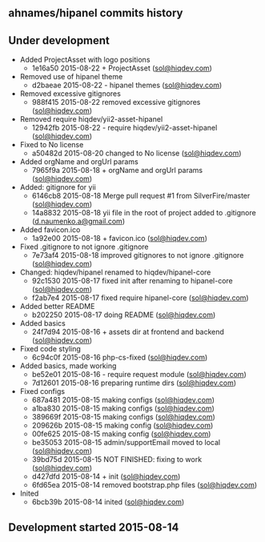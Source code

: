 ahnames/hipanel commits history
-------------------------------

## Under development

- Added ProjectAsset with logo positions
    - 1e16a50 2015-08-22 + ProjectAsset (sol@hiqdev.com)
- Removed use of hipanel theme
    - d2baeae 2015-08-22 - hipanel themes (sol@hiqdev.com)
- Removed excessive gitignores
    - 988f415 2015-08-22 removed excessive gitignores (sol@hiqdev.com)
- Removed require hiqdev/yii2-asset-hipanel
    - 12942fb 2015-08-22 - require hiqdev/yii2-asset-hipanel (sol@hiqdev.com)
- Fixed to No license
    - a50482d 2015-08-20 changed to No license (sol@hiqdev.com)
- Added orgName and orgUrl params
    - 7965f9a 2015-08-18 + orgName and orgUrl params (sol@hiqdev.com)
- Added: gitignore for yii
    - 6146cb8 2015-08-18 Merge pull request #1 from SilverFire/master (sol@hiqdev.com)
    - 14a8832 2015-08-18 yii file in the root of project added to .gitignore (d.naumenko.a@gmail.com)
- Added favicon.ico
    - 1a92e00 2015-08-18 + favicon.ico (sol@hiqdev.com)
- Fixed .gitignore to not ignore .gitignore
    - 7e73af4 2015-08-18 improved gitignores to not ignore .gitignore (sol@hiqdev.com)
- Changed: hiqdev/hipanel renamed to hiqdev/hipanel-core
    - 92c1530 2015-08-17 fixed init after renaming to hipanel-core (sol@hiqdev.com)
    - f2ab7e4 2015-08-17 fixed require hipanel-core (sol@hiqdev.com)
- Added better README
    - b202250 2015-08-17 doing README (sol@hiqdev.com)
- Added basics
    - 24f7d94 2015-08-16 + assets dir at frontend and backend (sol@hiqdev.com)
- Fixed code styling
    - 6c94c0f 2015-08-16 php-cs-fixed (sol@hiqdev.com)
- Added basics, made working
    - be52e01 2015-08-16 - require request module (sol@hiqdev.com)
    - 7d12601 2015-08-16 preparing runtime dirs (sol@hiqdev.com)
- Fixed configs
    - 687a481 2015-08-15 making configs (sol@hiqdev.com)
    - a1ba830 2015-08-15 making configs (sol@hiqdev.com)
    - 389669f 2015-08-15 making configs (sol@hiqdev.com)
    - 209626b 2015-08-15 making config (sol@hiqdev.com)
    - 00fe625 2015-08-15 making config (sol@hiqdev.com)
    - be35053 2015-08-15 admin/supportEmail moved to local (sol@hiqdev.com)
    - 39bd75d 2015-08-15 NOT FINISHED: fixing to work (sol@hiqdev.com)
    - d427dfd 2015-08-14 + init (sol@hiqdev.com)
    - 6fd65ea 2015-08-14 removed bootstrap.php files (sol@hiqdev.com)
- Inited
    - 6bcb39b 2015-08-14 inited (sol@hiqdev.com)

## Development started 2015-08-14

